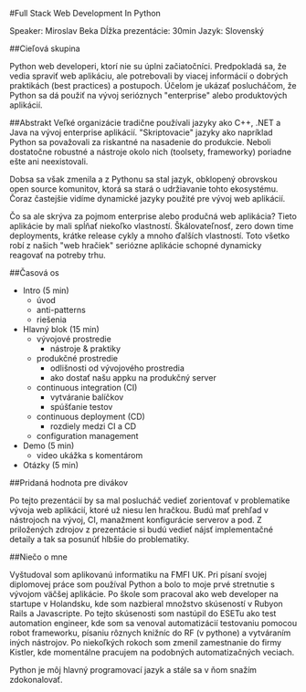 #Full Stack Web Development In Python

Speaker:                Miroslav Beka
Dĺžka prezentácie:      30min
Jazyk:                  Slovenský

##Cieľová skupina

Python web developeri, ktorí nie su úplni začiatočníci. Predpokladá sa, že
vedia spraviť web aplikáciu, ale potrebovali by viacej informácií o dobrých
praktikách (best practices) a postupoch. Účelom je ukázať poslucháčom, že Python
sa dá použiť na vývoj serióznych "enterprise" alebo produktových aplikácií.

##Abstrakt
Veľké organizácie tradične používali jazyky ako C++, .NET a Java na vývoj
enterprise aplikácií. "Skriptovacie" jazyky ako napríklad Python sa považovali
za riskantné na nasadenie do produkcie. Neboli dostatočne robustné a nástroje
okolo nich (toolsety, frameworky) poriadne ešte ani neexistovali.

Dobsa sa však zmenila a z Pythonu sa stal jazyk, obklopený obrovskou open source
komunitov, ktorá sa stará o udržiavanie tohto ekosystému. Čoraz častejšie vidíme
dynamické jazyky použité pre vývoj web aplikácií.

Čo sa ale skrýva za pojmom enterprise alebo produčná web aplikácia? Tieto
aplikácie by mali spĺňať niekoľko vlastností. Škálovateľnosť, zero down time
deployments, krátke release cykly a mnoho ďalších vlastností. Toto všetko robí
z našich "web hračiek" seriózne aplikácie schopné dynamicky reagovať na potreby
trhu.

##Časová os

 * Intro (5 min)
   * úvod
   * anti-patterns
   * riešenia
 * Hlavný blok (15 min)
   * vývojové prostredie
     * nástroje & praktiky
   * produkčné prostredie
     * odlišnosti od vývojového prostredia
     * ako dostať našu appku na produkčný server
   * continuous integration (CI)
     * vytváranie balíčkov
     * spúšťanie testov
   * continuous deployment (CD)
     * rozdiely medzi CI a CD
   * configuration management
 * Demo (5 min)
   * video ukážka s komentárom
 * Otázky (5 min)


##Pridaná hodnota pre divákov

Po tejto prezentácií by sa mal poslucháč vedieť zorientovať v problematike
vývoja web aplikácií, ktoré už niesu len hračkou. Budú mať prehľad v nástrojoch
na vývoj, CI, manažment konfigurácie serverov a pod. Z priložených zdrojov z
prezentácie si budú vedieť nájsť implementačné detaily a tak sa posunúť hlbšie
do problematiky.


##Niečo o mne

Vyštudoval som aplikovanú informatiku na FMFI UK. Pri písaní svojej diplomovej
práce som používal Python a bolo to moje prvé stretnutie s vývojom väčšej
aplikácie. Po škole som pracoval ako web developer na startupe v Holandsku,
kde som nazbieral množstvo skúseností v Rubyon Rails a Javascripte. Po tejto
skúsenosti som nastúpil do ESETu ako test automation engineer, kde som sa
venoval automatizácií testovaniu pomocou robot frameworku, písaniu rôznych
knižníc do RF (v pythone) a vytváraním iných nástrojov. Po niekoľkých rokoch
som zmenil zamestnanie do firmy Kistler, kde momentálne pracujem na podobných
automatizačných veciach.

Python je môj hlavný programovací jazyk a stále sa v ňom snažím zdokonalovať.
